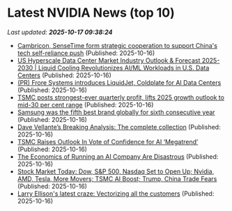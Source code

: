 # Latest NVIDIA News (top 10)
_Last updated: **2025-10-17 09:38:24**_

- [Cambricon, SenseTime form strategic cooperation to support China's tech self-reliance push](https://finance.yahoo.com/news/cambricon-sensetime-form-strategic-cooperation-093000393.html) (Published: 2025-10-16)
- [US Hyperscale Data Center Market Industry Outlook & Forecast 2025-2030 | Liquid Cooling Revolutionizes AI/ML Workloads in U.S. Data Centers](https://www.globenewswire.com/news-release/2025/10/16/3167691/28124/en/US-Hyperscale-Data-Center-Market-Industry-Outlook-Forecast-2025-2030-Liquid-Cooling-Revolutionizes-AI-ML-Workloads-in-U-S-Data-Centers.html) (Published: 2025-10-16)
- [(PR) Frore Systems introduces LiquidJet, Coldplate for AI Data Centers](https://www.techpowerup.com/341958/frore-systems-introduces-liquidjet-coldplate-for-ai-data-centers) (Published: 2025-10-16)
- [TSMC posts strongest-ever quarterly profit, lifts 2025 growth outlook to mid-30 per cent range](https://economictimes.indiatimes.com/news/international/us/tsmc-posts-strongest-ever-profit-lifts-2025-growth-outlook-to-mid-30-per-cent-range/articleshow/124600212.cms) (Published: 2025-10-16)
- [Samsung was the fifth best brand globally for sixth consecutive year](https://www.sammobile.com/news/samsung-fifth-best-brand-globally-sixth-consecutive-year/) (Published: 2025-10-16)
- [Dave Vellante’s Breaking Analysis: The complete collection](https://siliconangle.com/2025/10/16/dave-vellantes-breaking-analysis-complete-collection/) (Published: 2025-10-16)
- [TSMC Raises Outlook In Vote of Confidence for AI ‘Megatrend’](https://finance.yahoo.com/news/tsmc-raises-outlook-vote-confidence-082941630.html) (Published: 2025-10-16)
- [The Economics of Running an AI Company Are Disastrous](https://biztoc.com/x/021e499d1551f25a) (Published: 2025-10-16)
- [Stock Market Today: Dow, S&P 500, Nasdaq Set to Open Up; Nvidia, AMD, Tesla, More Movers; TSMC AI Boost; Trump, China Trade Fears](https://biztoc.com/x/68d8e83e510d0d41) (Published: 2025-10-16)
- [Larry Ellison's latest craze: Vectorizing all the customers](https://www.theregister.com/2025/10/16/oracle_vectorizes_its_customers/) (Published: 2025-10-16)
